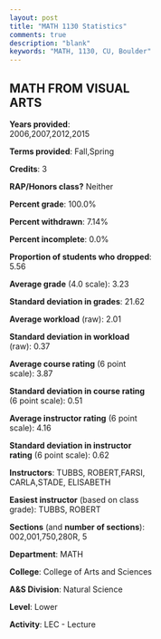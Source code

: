 ```yaml
---
layout: post
title: "MATH 1130 Statistics"
comments: true
description: "blank"
keywords: "MATH, 1130, CU, Boulder"
--- 
```

<head>
<script src="https://ajax.googleapis.com/ajax/libs/jquery/2.1.3/jquery.min.js"></script>
<script src="https://dl.dropboxusercontent.com/s/pc42nxpaw1ea4o9/highcharts.js?dl=0"></script>
<!-- <script src="../assets/js/highcharts.js"></script> -->
<style type="text/css">@font-face {
	font-family: "Bebas Neue";
	src: url(https://www.filehosting.org/file/details/544349/BebasNeue%20Regular.otf) format("opentype");
	}
	h1.Bebas { 
		font-family: "Bebas Neue", Verdana, Tahoma;
	}
</style>
</head>
<body>
	<div id="container" style="float: right; width: 45%; height: 88%; margin-left: 2.5%; margin-right: 2.5%;"></div>
	<script language="JavaScript">
		$(document).ready(function() {
		var chart = {type: 'column'};
		var title = {text: 'Grade Distribution'};
		var xAxis = {categories: ['A','B','C','D','F'],crosshair: true};
		var yAxis = {min: 0,title: {text: 'Percentage'}};
		var tooltip = {headerFormat: '<center><b><span style="font-size:20px">{point.key}</span></b></center>',
		               pointFormat: '<td style="padding:0"><b>{point.y:.1f}%</b></td>',
		               footerFormat: '</table>',shared: true,useHTML: true};
		var plotOptions = {column: {pointPadding: 0.0,borderWidth: 0}};  
		var credits = {enabled: false};var series= [{name: 'Percent',data: [38.66,42.02,16.81,2.52,0.0,]}];
		var json = {};
		json.chart = chart;
		json.title = title;
		json.tooltip = tooltip;
		json.xAxis = xAxis;
		json.yAxis = yAxis;  
		json.series = series;
		json.plotOptions = plotOptions;  
		json.credits = credits;
		$('#container').highcharts(json);
	});
	</script>
</body>
			   
## MATH FROM VISUAL ARTS

**Years provided**: 2006,2007,2012,2015

**Terms provided**: Fall,Spring

**Credits**: 3

**RAP/Honors class?** Neither

**Percent grade**: 100.0%

**Percent withdrawn**: 7.14%

**Percent incomplete**: 0.0%

**Proportion of students who dropped**: 5.56

**Average grade** (4.0 scale): 3.23

**Standard deviation in grades**: 21.62

**Average workload** (raw): 2.01

**Standard deviation in workload** (raw): 0.37

**Average course rating** (6 point scale): 3.87

**Standard deviation in course rating** (6 point scale): 0.51

**Average instructor rating** (6 point scale): 4.16

**Standard deviation in instructor rating** (6 point scale): 0.62

**Instructors**: TUBBS, ROBERT,FARSI, CARLA,STADE, ELISABETH

**Easiest instructor** (based on class grade): TUBBS, ROBERT

**Sections** (and **number of sections**): 002,001,750,280R, 5

**Department**: MATH

**College**: College of Arts and Sciences

**A&S Division**: Natural Science

**Level**: Lower

**Activity**: LEC - Lecture